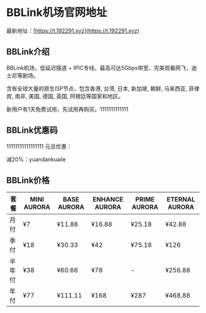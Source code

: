 # BBLink机场官网地址

最新地址：[https://t.192291.xyz](https://t.192291.xyz)

## BBLink介绍

BBLink机场，低延迟隧道 + IPIC专线，最高可达5Gbps带宽，完美观看网飞，迪士尼等剧场。

含有全球大量的原生ISP节点，包含香港, 台湾, 日本, 新加坡, 朝鲜, 马来西亚, 菲律宾, 南非, 美国, 德国, 英国, 阿根廷等国家和地区。

新用户有1天免费试用，先试用再购买。1111111111111

## BBLink优惠码
11111111111111111
元旦优惠：

减20%：yuandankuaile

## BBLink价格

|套餐|MINI AURORA|BASE AURORA|ENHANCE AURORA|PRIME AURORA|ETERNAL AURORA|
|----|----|----|----|----|----|
|月付|¥7|¥11.88|¥16.88|¥25.18|¥42.88|
|季付|¥18|¥30.33|¥42|¥75.18|¥126|
|半年付|¥38|¥60.66|¥78|-|¥256.88|
|年付|¥77|¥111.11|¥168|¥287|¥468.88|

